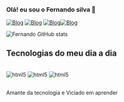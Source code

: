 
### Olá! eu sou o Fernando silva 👋

[![Blog](https://img.shields.io/badge/Instagram-E4405F?style=for-the-badge&logo=instagram&logoColor=white)](https://www.instagram.com/komgenski_dev/)
[![Blog](https://img.shields.io/badge/Twitter-1DA1F2?style=for-the-badge&logo=twitter&logoColor=white)](https://twitter.com/KomgenskiQDM)
[![Blog](https://img.shields.io/badge/YouTube-FF0000?style=for-the-badge&logo=youtube&logoColor=white)](https://www.youtube.com/channel/UC2labqP44MjCjj-ANlxEcxA)[![Blog](https://img.shields.io/badge/WhatsApp-25D366?style=for-the-badge&logo=whatsapp&logoColor=white)](wa.me/+554792848830)

![Fernando GitHub stats](https://github-readme-stats.vercel.app/api?username=FernandoKomgenski&show_icons=true&theme=tokyonight)

## Tecnologias do meu dia a dia

<div style="display: inline_block"><br/>
<img align="center" alt=html5 src="https://img.shields.io/badge/CSS-239120?&style=for-the-badge&logo=css3&logoColor=white">
<img align="center" alt=html5 src="https://img.shields.io/badge/JavaScript-323330?style=for-the-badge&logo=javascript&logoColor=F7DF1E">
<img align="center" alt=html5 src="https://img.shields.io/badge/HTML5-E34F26?style=for-the-badge&logo=html5&logoColor=white">
</div><br/>

Amante da tecnologia e Viciado em aprender


